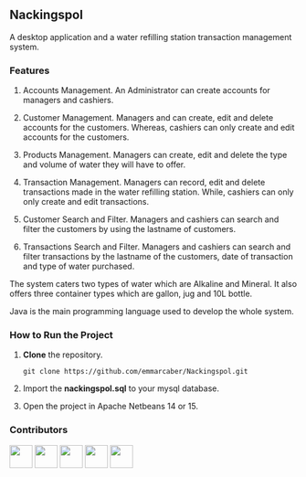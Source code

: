 ## Nackingspol
A desktop application and a water refilling station transaction management system.

### Features
1. Accounts Management. An Administrator can create accounts for managers and cashiers.

2. Customer Management. Managers and can create, edit and delete accounts for the customers. Whereas, cashiers can only create and edit accounts for the customers.

3. Products Management. Managers can create, edit and delete the type and volume of water they will have to offer. 

4. Transaction Management. Managers can record, edit and delete transactions made in the water refilling station. While, cashiers can only only create and edit transactions.

5. Customer Search and Filter. Managers and cashiers can search and filter the customers by using the lastname of customers.

6. Transactions Search and Filter. Managers and cashiers can search and filter transactions by the lastname of the customers, date of transaction and type of water purchased. 

The system caters two types of water which are Alkaline and Mineral. It also offers three container types which are gallon, jug and 10L bottle.

Java is the main programming language used to develop the whole system.

### How to Run the Project
1. __Clone__ the repository.

      ```
      git clone https://github.com/emmarcaber/Nackingspol.git
      ```

2. Import the __nackingspol.sql__ to your mysql database.

2. Open the project in Apache Netbeans 14 or 15.

### Contributors
<p>
  <a href="https://github.com/Luccharl" target="_blank"><img src="https://avatars.githubusercontent.com/u/88816678?v=4" height="40" width="40" /></a>
  <a href="https://github.com/AyJayyyyy" target="_blank"><img src="https://avatars.githubusercontent.com/u/106132941?v=4" height="40" width="40" /></a>
  <a href="https://github.com/melemmel" target="_blank"><img src="https://avatars.githubusercontent.com/u/119399992?v=4" height="40" width="40" /></a>
  <a href="https://github.com/allen014" target="_blank"><img src="https://avatars.githubusercontent.com/u/122859820?v=4" height="40" width="40" /></a>
  <a href="https://github.com/Carlszenn25" target="_blank"><img src="https://avatars.githubusercontent.com/u/121145896?v=4" height="40" width="40" /></a>
</p>
